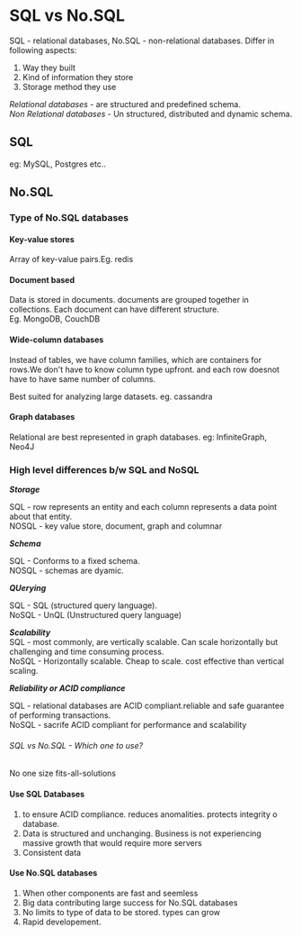 # SQL vs No.SQL 
SQL - relational databases, No.SQL - non-relational databases.
Differ in following aspects:
1. Way they built
2. Kind of information they store
3. Storage method they use

*Relational databases* -  are structured and predefined schema.<br>
*Non Relational databases* - Un structured, distributed and dynamic schema.

## SQL
eg: MySQL, Postgres etc..

## No.SQL 
### Type of No.SQL databases

#### Key-value stores
Array of key-value pairs.Eg. redis

#### Document based
Data is stored in documents. documents are grouped together in collections. Each document can have different structure.<br>
Eg. MongoDB, CouchDB

#### Wide-column databases
Instead of tables, we have column families, which are containers for rows.We don't have to know column type upfront. and each row doesnot have to have same number of columns.

Best suited for analyzing large datasets. eg. cassandra

#### Graph databases
Relational are best represented in graph databases. eg: InfiniteGraph, Neo4J


### High level differences b/w SQL and NoSQL

**_Storage_**<br>

SQL - row represents an entity and each column represents a data point about that entity.<br>
NOSQL - key value store, document, graph and columnar

**_Schema_**<br>

SQL - Conforms to a fixed schema.<br>
NOSQL - schemas are dyamic. 


**_QUerying_**<br>

SQL - SQL (structured query language).<br>
NoSQL - UnQL (Unstructured query language)

**_Scalability_**<br>
SQL - most commonly, are vertically scalable. Can scale horizontally but challenging and time consuming process.<br>
NoSQL - Horizontally scalable. Cheap to scale. cost effective than vertical scaling.

**_Reliability or ACID compliance_**<br>

SQL - relational databases are ACID compliant.reliable and safe guarantee of performing transactions.<br>
NoSQL - sacrife ACID compliant for performance and scalability

###### SQL vs No.SQL - Which one to use?
No one size fits-all-solutions 

#### Use SQL Databases
1. to ensure ACID compliance. reduces anomalities. protects integrity o database.
2. Data is structured and unchanging. Business is not experiencing massive growth that would require more servers 
3. Consistent data

#### Use No.SQL databases
1. When other components are fast and seemless
2. Big data contributing large success for No.SQL databases
3. No limits to type of data to be stored. types can grow 
4. Rapid developement. 

